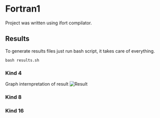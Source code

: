 # Fortran1
Project was written using ifort compilator.


## Results
To generate results files just run bash script, it takes care of everything.
```
bash results.sh
```

### Kind 4
Graph internpretation of result
![Result](./tests.png)

### Kind 8


### Kind 16
